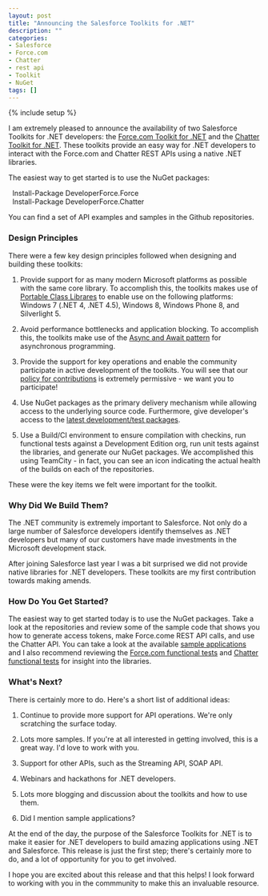 ```yaml
---
layout: post
title: "Announcing the Salesforce Toolkits for .NET"
description: ""
categories:
- Salesforce
- Force.com
- Chatter
- rest api
- Toolkit
- NuGet
tags: []
---
```

{% include setup %}

I am extremely pleased to announce the availability of two Salesforce Toolkits for .NET developers: the [Force.com Toolkit for .NET](https://github.com/developerforce/Force.com-Toolkit-for-NET) and the [Chatter Toolkit for .NET](https://github.com/developerforce/Chatter-Toolkit-for-NET). These toolkits provide an easy way for .NET developers to interact with the Force.com and Chatter REST APIs using a native .NET libraries.

The easiest way to get started is to use the NuGet packages:

&nbsp;&nbsp;<span class="inline-code">Install-Package DeveloperForce.Force</span><br />
&nbsp;&nbsp;<span class="inline-code">Install-Package DeveloperForce.Chatter</span><br />

You can find a set of API examples and samples in the Github repositories.

### Design Principles

There were a few key design principles followed when designing and building these toolkits:

1. Provide support for as many modern Microsoft platforms as possible with the same core library. To accomplish this, the toolkits makes use of [Portable Class Librares](http://msdn.microsoft.com/en-us/library/gg597391.aspx) to enable use on the following platforms: Windows 7 (.NET 4, .NET 4.5), Windows 8, Windows Phone 8, and Silverlight 5.

2. Avoid performance bottlenecks and application blocking. To accomplish this, the toolkits make use of the [Async and Await pattern](http://msdn.microsoft.com/en-us/library/hh191443.aspx) for asynchronous programming.

3. Provide the support for key operations and enable the community participate in active development of the toolkits. You will see that our [policy for contributions](https://github.com/developerforce/Force.com-Toolkit-for-NET/blob/master/README.md#contributing-to-the-repository) is extremely permissive - we want you to participate!

4. Use NuGet packages as the primary delivery mechanism while allowing access to the underlying source code. Furthermore, give developer's access to the [latest development/test packages](https://github.com/developerforce/Force.com-Toolkit-for-NET/blob/master/README.md#devtest-packages).

5. Use a Build/CI environment to ensure compilation with checkins, run functional tests against a Development Edition org, run unit tests against the libraries, and generate our NuGet packages. We accomplished this using TeamCity - in fact, you can see an icon indicating the actual health of the builds on each of the repositories. 

These were the key items we felt were important for the toolkit.

### Why Did We Build Them?

The .NET community is extremely important to Salesforce. Not only do a large number of Salesforce developers identify themselves as .NET developers but many of our customers have made investments in the Microsoft development stack.

After joining Salesforce last year I was a bit surprised we did not provide native libraries for .NET developers. These toolkits are my first contribution towards making amends.

### How Do You Get Started?

The easiest way to get started today is to use the NuGet packages. Take a look at the repositories and review some of the sample code that shows you how to generate access tokens, make Force.come REST API calls, and use the Chatter API. You can take a look at the available [sample applications](https://github.com/developerforce/Force.com-Toolkit-for-NET/tree/master/samples) and I also recommend reviewing the [Force.com functional tests](https://github.com/developerforce/Force.com-Toolkit-for-NET/blob/master/src/ForceToolkitForNet.FunctionalTests/ForceClientTests.cs) and [Chatter functional tests](https://github.com/developerforce/Chatter-Toolkit-for-NET/blob/master/src/ChatterToolkitForNET.FunctionalTests/ChatterClientTests.cs) for insight into the libraries.

### What's Next?

There is certainly more to do. Here's a short list of additional ideas:

1. Continue to provide more support for API operations. We're only scratching the surface today.

2. Lots more samples. If you're at all interested in getting involved, this is a great way. I'd love to work with you.

3. Support for other APIs, such as the Streaming API, SOAP API.

4. Webinars and hackathons for .NET developers.

5. Lots more blogging and discussion about the toolkits and how to use them.

6. Did I mention sample applications?

At the end of the day, the purpose of the Salesforce Toolkits for .NET is to make it easier for .NET developers to build amazing applications using .NET and Salesforce. This release is just the first step; there's certainly more to do, and a lot of opportunity for you to get involved.

I hope you are excited about this release and that this helps! I look forward to working with you in the commmunity to make this an invaluable resource.
